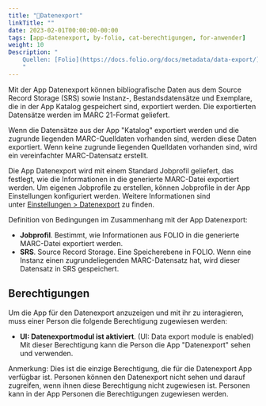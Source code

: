 ```yaml
---
title: "📱Datenexport"
linkTitle: ""
date: 2023-02-01T00:00:00-00:00
tags: [app-datenexport, by-folio, cat-berechtigungen, for-anwender]
weight: 10
Description: "
    Quellen: [Folio](https://docs.folio.org/docs/metadata/data-export/) & [GBV](https://info.gbv.de/pages/viewpage.action?pageId=839188634)
    "
---
```


Mit der App Datenexport können bibliografische Daten aus dem Source Record Storage (SRS) sowie Instanz-, Bestandsdatensätze und Exemplare, die in der App Katalog gespeichert sind, exportiert werden. Die exportierten Datensätze werden im MARC 21-Format geliefert.

Wenn die Datensätze aus der App "Katalog" exportiert werden und die zugrunde liegenden MARC-Quelldaten vorhanden sind, werden diese Daten exportiert. Wenn keine zugrunde liegenden Quelldaten vorhanden sind, wird ein vereinfachter MARC-Datensatz erstellt.

Die App Datenexport wird mit einem Standard Jobprofil geliefert, das festlegt, wie die Informationen in die generierte MARC-Datei exportiert werden. Um eigenen Jobprofile zu erstellen, können Jobprofile in der App Einstellungen konfiguriert werden. Weitere Informationen sind unter [Einstellungen > Datenexport](https://info.gbv.de/pages/viewpage.action?pageId=849379672) zu finden.

Definition von Bedingungen im Zusammenhang mit der App Datenexport:

* **Jobprofil**. Bestimmt, wie Informationen aus FOLIO in die generierte MARC-Datei exportiert werden.
* **SRS**. Source Record Storage. Eine Speicherebene in FOLIO. Wenn eine Instanz einen zugrundeliegenden MARC-Datensatz hat, wird dieser Datensatz in SRS gespeichert.

## Berechtigungen

Um die App für den Datenexport anzuzeigen und mit ihr zu interagieren, muss einer Person die folgende Berechtigung zugewiesen werden:

* **UI: Datenexportmodul ist aktiviert**. (UI: Data export module is enabled)
    Mit dieser Berechtigung kann die Person die App "Datenexport" sehen und verwenden.

Anmerkung: Dies ist die einzige Berechtigung, die für die Datenexport App verfügbar ist. Personen können den Datenexport nicht sehen und darauf zugreifen, wenn ihnen diese Berechtigung nicht zugewiesen ist. Personen kann in der App Personen die Berechtigungen zugewiesen werden.
